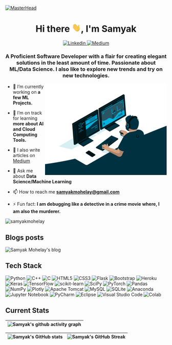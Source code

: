[![MasterHead](https://raw.githubusercontent.com/halfrost/halfrost/master/icons/header_.png)](https://github.com/samyakmohelay)
<h1 align="center">Hi there <img src="https://github.com/samyakmohelay/samyakmohelay/blob/main/hi.gif" width="28px" height="28px" alt="waving hand" />, I'm Samyak</h1>

<p align="center">
  <a href="https://www.linkedin.com/in/samyakmohelay/">
    <img src="https://img.shields.io/badge/LINKEDIN-blue??style=flat&logo=linkedin" alt="Linkedin" />
 </a>
<a href="https://medium.com/@samyakmohelay">
    <img src="https://img.shields.io/badge/MEDIUM-black?style=flat&logo=medium&logoColor=white&link=https://medium.com/@samyakmohelay" alt="Medium" />
 </a>
 
 
<h3 align="center">A Proficient Software Developer with a flair for creating elegant solutions in the least amount of time. Passionate about ML/Data Science. I also like to explore new trends and try on new technologies.</h3>
<img align="right" alt="Coding" width="380" src="https://github.com/samyakmohelay/samyakmohelay/blob/main/code.gif">



- 🔭 I’m currently working on **a few ML Projects.**

- 🌱 I’m on track for learning **more about AI and Cloud Computing Tools.**

- 📝 I also write articles on [Medium](https://medium.com/@samyakmohelay)

- 💬 Ask me about **Data Science/Machine Learning**

- 📫 How to reach me **samyakmohelay@gmail.com**

- ⚡ Fun fact: **I am debugging like a detective in a crime movie where, I am also the murderer.**

<p align="left"> <img src="https://komarev.com/ghpvc/?username=samyakmohelay&label=Profile%20views&color=0e75b6&style=flat" alt="samyakmohelay" /> </p>

## Blogs posts
<!-- BLOG-POST-LIST:START -->
![Samyak Mohelay's blog](https://github-read-medium.vercel.app/latest?username=samyakmohelay&limit=6&theme=nord)
<!-- BLOG-POST-LIST:END -->


## Tech Stack
![Python](https://img.shields.io/badge/python-3670A0?style=for-the-badge&logo=python&logoColor=ffdd54)
![C++](https://img.shields.io/badge/c++-%2300599C.svg?style=for-the-badge&logo=c%2B%2B&logoColor=white)
![C](https://img.shields.io/badge/c-%2300599C.svg?style=for-the-badge&logo=c&logoColor=white)
![HTML5](https://img.shields.io/badge/html5-%23E34F26.svg?style=for-the-badge&logo=html5&logoColor=white)
![CSS3](https://img.shields.io/badge/css3-%231572B6.svg?style=for-the-badge&logo=css3&logoColor=white)
![Flask](https://img.shields.io/badge/flask-%23000.svg?style=for-the-badge&logo=flask&logoColor=white)
![Bootstrap](https://img.shields.io/badge/bootstrap-%23563D7C.svg?style=for-the-badge&logo=bootstrap&logoColor=white)
![Heroku](https://img.shields.io/badge/heroku-%23430098.svg?style=for-the-badge&logo=heroku&logoColor=white)
![Keras](https://img.shields.io/badge/Keras-%23D00000.svg?style=for-the-badge&logo=Keras&logoColor=white)
![TensorFlow](https://img.shields.io/badge/TensorFlow-%23FF6F00.svg?style=for-the-badge&logo=TensorFlow&logoColor=white)
![scikit-learn](https://img.shields.io/badge/scikit--learn-%23F7931E.svg?style=for-the-badge&logo=scikit-learn&logoColor=white)
![SciPy](https://img.shields.io/badge/SciPy-%230C55A5.svg?style=for-the-badge&logo=scipy&logoColor=%white)
![PyTorch](https://img.shields.io/badge/PyTorch-%23EE4C2C.svg?style=for-the-badge&logo=PyTorch&logoColor=white)
![Pandas](https://img.shields.io/badge/pandas-%23150458.svg?style=for-the-badge&logo=pandas&logoColor=white)
![NumPy](https://img.shields.io/badge/numpy-%23013243.svg?style=for-the-badge&logo=numpy&logoColor=white)
![Plotly](https://img.shields.io/badge/Plotly-%233F4F75.svg?style=for-the-badge&logo=plotly&logoColor=white)
![Apache Tomcat](https://img.shields.io/badge/apache%20tomcat-%23F8DC75.svg?style=for-the-badge&logo=apache-tomcat&logoColor=black)
![MySQL](https://img.shields.io/badge/mysql-%2300f.svg?style=for-the-badge&logo=mysql&logoColor=white)
![SQLite](https://img.shields.io/badge/sqlite-%2307405e.svg?style=for-the-badge&logo=sqlite&logoColor=white)
![Anaconda](https://img.shields.io/badge/Anaconda-%2344A833.svg?style=for-the-badge&logo=anaconda&logoColor=white)
![Jupyter Notebook](https://img.shields.io/badge/jupyter-%23FA0F00.svg?style=for-the-badge&logo=jupyter&logoColor=white)
![PyCharm](https://img.shields.io/badge/PyCharm-000000.svg?&style=for-the-badge&logo=PyCharm&logoColor=white)
![Eclipse](https://img.shields.io/badge/Eclipse-2C2255?style=for-the-badge&logo=eclipse&logoColor=white)
![Visual Studio Code](https://img.shields.io/badge/VS%20Code-0078d7.svg?style=for-the-badge&logo=visual-studio-code&logoColor=white)
![Colab](https://img.shields.io/badge/Colab-F9AB00?style=for-the-badge&logo=googlecolab&color=525252)


## Current Stats

|   ![Samyak's github activity graph](https://activity-graph.herokuapp.com/graph?username=samyakmohelay&theme=rogue) |
| :---: |

| ![Samyak's GitHub stats](https://github-readme-stats.vercel.app/api?username=samyakmohelay&show_icons=true&theme=city_lights) | ![Samyak's GitHub Streak](https://github-readme-streak-stats.herokuapp.com/?user=samyakmohelay&theme=city-lights) |
| :---: | :---: |
